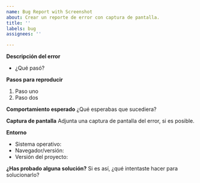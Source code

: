 ```yaml
---
name: Bug Report with Screenshot
about: Crear un reporte de error con captura de pantalla.
title: ''
labels: bug
assignees: ''

---
```


**Descripción del error**
- ¿Qué pasó?

**Pasos para reproducir**
1. Paso uno
2. Paso dos

**Comportamiento esperado**
¿Qué esperabas que sucediera?

**Captura de pantalla**
Adjunta una captura de pantalla del error, si es posible.

**Entorno**
- Sistema operativo:
- Navegador/versión:
- Versión del proyecto:

**¿Has probado alguna solución?**
Si es así, ¿qué intentaste hacer para solucionarlo?
